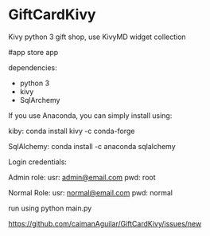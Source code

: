 # GiftCardKivy
Kivy python 3 gift shop, use KivyMD widget collection

#app store app

dependencies:
* python 3
* kivy
* SqlArchemy

If you use Anaconda, you can simply install using:

kiby:
conda install kivy -c conda-forge

SqlAlchemy:
conda install -c anaconda sqlalchemy

Login credentials:

Admin role:
usr: admin@email.com
pwd: root

Normal Role:
usr: normal@email.com
pwd: normal

run using python main.py


https://github.com/caimanAguilar/GiftCardKivy/issues/new

